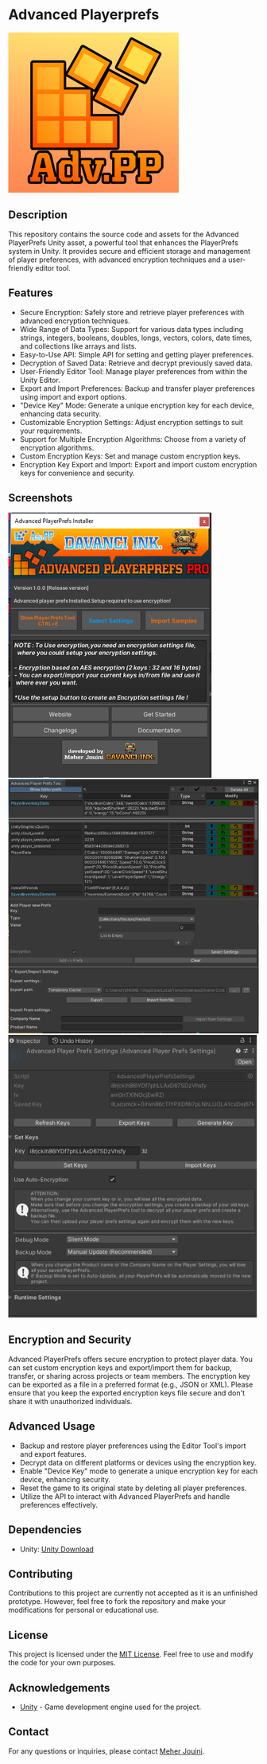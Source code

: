 # Advanced Playerprefs

![Game Screenshot1](Logo.png)

## Description
This repository contains the source code and assets for the Advanced PlayerPrefs Unity asset, a powerful tool that enhances the PlayerPrefs system in Unity. It provides secure and efficient storage and management of player preferences, with advanced encryption techniques and a user-friendly editor tool.

## Features
- Secure Encryption: Safely store and retrieve player preferences with advanced encryption techniques.
- Wide Range of Data Types: Support for various data types including strings, integers, booleans, doubles, longs, vectors, colors, date times, and collections like arrays and lists.
- Easy-to-Use API: Simple API for setting and getting player preferences.
- Decryption of Saved Data: Retrieve and decrypt previously saved data.
- User-Friendly Editor Tool: Manage player preferences from within the Unity Editor.
- Export and Import Preferences: Backup and transfer player preferences using import and export options.
- "Device Key" Mode: Generate a unique encryption key for each device, enhancing data security.
- Customizable Encryption Settings: Adjust encryption settings to suit your requirements.
- Support for Multiple Encryption Algorithms: Choose from a variety of encryption algorithms.
- Custom Encryption Keys: Set and manage custom encryption keys.
- Encryption Key Export and Import: Export and import custom encryption keys for convenience and security.

## Screenshots

![Game Screenshot2](1.png)
![Game Screenshot3](2.png)
![Game Screenshot4](3.png)

## Encryption and Security

Advanced PlayerPrefs offers secure encryption to protect player data. You can set custom encryption keys and export/import them for backup, transfer, or sharing across projects or team members. The encryption key can be exported as a file in a preferred format (e.g., JSON or XML). Please ensure that you keep the exported encryption keys file secure and don't share it with unauthorized individuals.

## Advanced Usage
- Backup and restore player preferences using the Editor Tool's import and export features.
- Decrypt data on different platforms or devices using the encryption key.
- Enable "Device Key" mode to generate a unique encryption key for each device, enhancing security.
- Reset the game to its original state by deleting all player preferences.
- Utilize the API to interact with Advanced PlayerPrefs and handle preferences effectively.

## Dependencies
- Unity: [Unity Download](https://unity.com/)

## Contributing
Contributions to this project are currently not accepted as it is an unfinished prototype. However, feel free to fork the repository and make your modifications for personal or educational use.

## License
This project is licensed under the [MIT License](LICENSE). Feel free to use and modify the code for your own purposes.

## Acknowledgements
- [Unity](https://unity.com/) - Game development engine used for the project.

## Contact
For any questions or inquiries, please contact [Meher Jouini](mailto:jouin.meherr@gmail.com).
